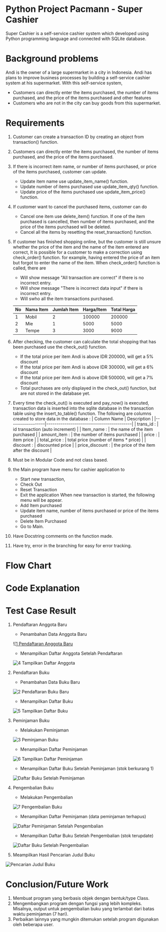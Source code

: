 # Python Project Pacmann - Super Cashier
Super Cashier is a self-service cashier system which developed using Python programming language and connected with SQLite database.

# Background problems
Andi is the owner of a large supermarket in a city in Indonesia. Andi has plans to improve business processes by building a self-service 
cashier system at his supermarket. With this self-service system, 
- Customers can directly enter the items purchased, the number of items purchased, and the price of the items purchased and other features
- Customers who are not in the city can buy goods from this supermarket.

# Requirements
1. Customer can create a transaction ID by creating an object from transaction() function.
2. Customers can directly enter the items purchased, the number of items purchased, and the price of the items purchased.
3. If there is incorrect item name, or number of items purchased, or price of the items purchased, customer can update.
   - Update item name use update_item_name() function.
   - Update number of items purchased use update_item_qty() function.
   - Update price of the items purchased use update_item_price() function.
   
5. If customer want to cancel the purchased items, customer can do
   -  Cancel one item use delete_item() function. If one of the item purchased is cancelled, then number of items purchased,
      and the price of the items purchased will be deleted.
   - Cancel all the items by resetting the reset_transaction() function.
   
7. If customer has finished shopping online, but the customer is still unsure whether the price of the item and the name
   of the item entered are correct, It is possible for a customer to make a correction using check_order() function.
   for example, having entered the price of an item but forgot to enter the name of the item.
   When check_order() function is called, there are
   - Will show message "All transaction are correct" if there is no incorrect entry.
   - Will show message "There is incorrect data input" if there is incorrect entry.
   - Will swho all the item transactions purchased.
   
   | No | Nama Item | Jumlah Item | Harga/Item | Total Harga |
   |----|-----------|-------------|------------|-------------|
   | 1  | Mobil     | 2           | 100000     | 200000      |
   | 2  | Mie       | 1           | 5000       | 5000        |
   | 3  | Tempe     | 3           | 3000       | 9000        |

9. After checking, the customer can calculate the total shopping that has been purchased use the check_out() function.
   - If the total price per item Andi is above IDR 200000, will get a 5% discount
   - If the total price per item Andi is above IDR 300000, will get a 6% discount
   - If the total price per item Andi is above IDR 500000, will get a 7% discount
   - Total purchases are only displayed in the check_out() function, but are not stored in the database yet.

10. Every time the check_out() is executed and pay_now() is executed, transaction data is inserted into the sqlite database
    in the transaction table using the insert_to_table() function.
    The following are columns created to store data in the database :
    | Column Name      | Description                               |
    |------------------|-------------------------------------------| 
    | trans_id :       |  id transaction (auto increment)          | 
    | Item_name      : |  the name of the item purchased           | 
    | amount_item    : |  the number of items purchased            | 
    | price          : |  item price                               | 
    | total_price    : |  total price (number of items * price)    | 
    | discount       : |  discounted price                         | 
    | price_discount : |  the price of the item after the discount |

 11. Must be in Modular Code and not class based.
 12. the Main program have menu for cashier application to
     - Start new transaction,
     - Check Out
     - Reset Transaction
     - Exit the application
     When new transaction is started, the following menu will be appear.
     - Add Item purchased
     - Update item name, number of items purchased or price of the items purchased
     - Delete Item Purchased
     - Go to Main.
 14. Have Docstring comments on the function made.
 15. Have try, error in the branching for easy for error tracking.

# Flow Chart


#  Code Explanation


#  Test Case Result
1. Pendaftaran Anggota Baru

    - Penambahan Data Anggota Baru

    ![[1 Pendaftaran Anggota Baru](https://user-images.githubusercontent.com/109220639/180597034-aa853286-f291-4ca3-9633-ca7678568647.jpg](https://github.com/irwankilay/Super-Cashier/blob/main/Screenshot%202023-07-09%20at%2012.01.13%20AM.png))

    - Menampilkan Daftar Anggota Setelah Pendaftaran

    ![4 Tampilkan Daftar Anggota](https://user-images.githubusercontent.com/109220639/180597039-0df64db9-625c-44b8-8da7-661a3f932c59.jpg)

2. Pendaftaran Buku

    - Penambahan Data Buku Baru
    
    ![2 Pendaftaran Buku Baru](https://user-images.githubusercontent.com/109220639/180597228-5fc20b1d-7ebf-4e59-87bd-0c4b66c94434.jpeg)
    
    - Menampilkan Daftar Buku 
    
    ![5 Tampilkan Daftar Buku](https://user-images.githubusercontent.com/109220639/180597232-f9d7f8bb-e7b8-46d4-b91c-fad65f0f1854.jpeg)
    
3. Peminjaman Buku

    - Melakukan Peminjaman
    
    ![3 Peminjaman Buku](https://user-images.githubusercontent.com/109220639/180597274-acfcaa86-c65c-4117-b098-6297c6168ee4.jpeg)

    - Menampilkan Daftar Peminjaman
    
    ![6 Tampilkan Daftar Peminjaman](https://user-images.githubusercontent.com/109220639/180597280-6e9efba5-21bf-478a-a628-1074b42eb456.jpeg)

    - Menampilkan Daftar Buku Setelah Peminjaman (stok berkurang 1)
    
    ![Daftar Buku Setelah Peminjaman](https://user-images.githubusercontent.com/109220639/180597288-40e27e4d-d0f4-444e-87fc-2ce4ffff80c9.jpeg)

4. Pengembalian Buku

    - Melakukan Pengembalian 
    
    ![7 Pengembalian Buku](https://user-images.githubusercontent.com/109220639/180597304-0e910549-f768-4b80-a928-9fde3301a662.jpeg)

    - Menampilkan Daftar Peminjaman (data peminjaman terhapus)
    
    ![Daftar Peminjaman Setelah Pengembalian](https://user-images.githubusercontent.com/109220639/180597312-4c24b1e7-5e36-475e-9c15-4d5a992eed73.jpeg)

    - Menampilkan Daftar Buku Setelah Pengembalian (stok terupdate)
    
    ![Daftar Buku Setelah Pengembalian](https://user-images.githubusercontent.com/109220639/180597320-f2c31016-1e1f-4f3c-b352-81b746a481c9.jpeg)

5. Meampilkan Hasil Pencarian Judul Buku

![Pencarian Judul Buku](https://user-images.githubusercontent.com/109220639/180597323-2f7313e6-e67f-4772-9f4c-2a18248625b6.jpeg)

# Conclusion/Future Work

1. Membuat program yang berbasis objek dengan bentuk/type Class.
2. Mengembangkan program dengan fungsi yang lebih kompleks. Misalnya, output untuk pengembalian buku yang terlambat dari batas waktu peminjaman (7 hari).
3. Perbaikan lainnya yang mungkin ditemukan setelah program digunakan oleh beberapa user.

